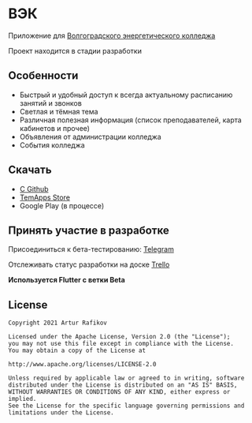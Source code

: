 # ВЭК
Приложение для [Волгоградского энергетического колледжа](http://energocollege.ru/)

Проект находится в стадии разработки

## Особенности
* Быстрый и удобный доступ к всегда актуальному расписанию занятий и звонков
* Светлая и тёмная тема
* Различная полезная информация (список преподавателей, карта кабинетов и прочее)
* Объявления от администрации колледжа
* События колледжа

## Скачать
* [С Github](https://github.com/Volgograd-Power-Engineering-College/vpec/releases/latest)
* [TemApps Store](https://tem-apps.web.app/#/app/vec)
* Google Play (в процессе)

## Принять участие в разработке
Присоединиться к бета-тестированию: [Telegram](https://t.me/Tembeon)

Отслеживать статус разработки на доске [Trello](https://trello.com/b/z3Ch4Qha/vec-android)

**Используется Flutter с ветки Beta**

## License
    Copyright 2021 Artur Rafikov

    Licensed under the Apache License, Version 2.0 (the "License");
    you may not use this file except in compliance with the License.
    You may obtain a copy of the License at

    http://www.apache.org/licenses/LICENSE-2.0

    Unless required by applicable law or agreed to in writing, software
    distributed under the License is distributed on an "AS IS" BASIS,
    WITHOUT WARRANTIES OR CONDITIONS OF ANY KIND, either express or implied.
    See the License for the specific language governing permissions and
    limitations under the License.